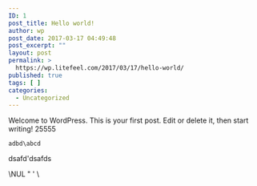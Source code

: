 ```yaml
---
ID: 1
post_title: Hello world!
author: wp
post_date: 2017-03-17 04:49:48
post_excerpt: ""
layout: post
permalink: >
  https://wp.litefeel.com/2017/03/17/hello-world/
published: true
tags: [ ]
categories:
  - Uncategorized
---
```

Welcome to WordPress. This is your first post. Edit or delete it, then start writing!
25555

~~~
adbd\abcd
~~~

dsafd'dsafds

\NUL \" \' \\
